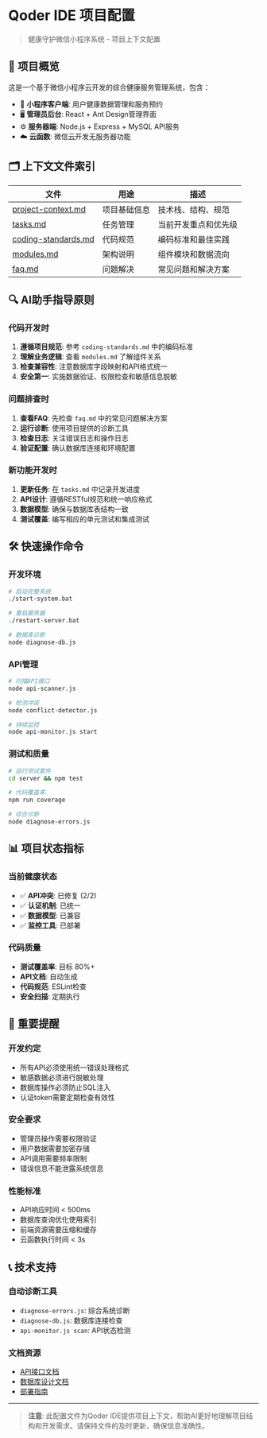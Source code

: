 # Qoder IDE 项目配置

> 健康守护微信小程序系统 - 项目上下文配置

## 🎯 项目概览

这是一个基于微信小程序云开发的综合健康服务管理系统，包含：
- 📱 **小程序客户端**: 用户健康数据管理和服务预约
- 🖥️ **管理员后台**: React + Ant Design管理界面  
- ⚙️ **服务器端**: Node.js + Express + MySQL API服务
- ☁️ **云函数**: 微信云开发无服务器功能

## 🗂️ 上下文文件索引

| 文件 | 用途 | 描述 |
|------|------|------|
| [project-context.md](./.qoder/project-context.md) | 项目基础信息 | 技术栈、结构、规范 |
| [tasks.md](./.qoder/tasks.md) | 任务管理 | 当前开发重点和优先级 |
| [coding-standards.md](./.qoder/coding-standards.md) | 代码规范 | 编码标准和最佳实践 |
| [modules.md](./.qoder/modules.md) | 架构说明 | 组件模块和数据流向 |
| [faq.md](./.qoder/faq.md) | 问题解决 | 常见问题和解决方案 |

## 🔍 AI助手指导原则

### 代码开发时
1. **遵循项目规范**: 参考 `coding-standards.md` 中的编码标准
2. **理解业务逻辑**: 查看 `modules.md` 了解组件关系
3. **检查兼容性**: 注意数据库字段映射和API格式统一
4. **安全第一**: 实施数据验证、权限检查和敏感信息脱敏

### 问题排查时
1. **查看FAQ**: 先检查 `faq.md` 中的常见问题解决方案
2. **运行诊断**: 使用项目提供的诊断工具
3. **检查日志**: 关注错误日志和操作日志
4. **验证配置**: 确认数据库连接和环境配置

### 新功能开发时  
1. **更新任务**: 在 `tasks.md` 中记录开发进度
2. **API设计**: 遵循RESTful规范和统一响应格式
3. **数据模型**: 确保与数据库表结构一致
4. **测试覆盖**: 编写相应的单元测试和集成测试

## 🛠️ 快速操作命令

### 开发环境
```bash
# 启动完整系统
./start-system.bat

# 重启服务器
./restart-server.bat

# 数据库诊断
node diagnose-db.js
```

### API管理
```bash
# 扫描API接口
node api-scanner.js

# 检测冲突
node conflict-detector.js

# 持续监控
node api-monitor.js start
```

### 测试和质量
```bash
# 运行测试套件
cd server && npm test

# 代码覆盖率
npm run coverage

# 综合诊断
node diagnose-errors.js
```

## 📊 项目状态指标

### 当前健康状态
- ✅ **API冲突**: 已修复 (2/2)
- ✅ **认证机制**: 已统一
- ✅ **数据模型**: 已兼容
- ✅ **监控工具**: 已部署

### 代码质量
- **测试覆盖率**: 目标 80%+
- **API文档**: 自动生成
- **代码规范**: ESLint检查
- **安全扫描**: 定期执行

## 🎯 重要提醒

### 开发约定
- 所有API必须使用统一错误处理格式
- 敏感数据必须进行脱敏处理
- 数据库操作必须防止SQL注入
- 认证token需要定期检查有效性

### 安全要求
- 管理员操作需要权限验证
- 用户数据需要加密存储
- API调用需要频率限制
- 错误信息不能泄露系统信息

### 性能标准
- API响应时间 < 500ms
- 数据库查询优化使用索引
- 前端资源需要压缩和缓存
- 云函数执行时间 < 3s

## 📞 技术支持

### 自动诊断工具
- `diagnose-errors.js`: 综合系统诊断
- `diagnose-db.js`: 数据库连接检查
- `api-monitor.js scan`: API状态检测

### 文档资源
- [API接口文档](./API接口文档.md)
- [数据库设计文档](./doc/数据库设计文档.md)
- [部署指南](./DEPLOYMENT_GUIDE.md)

---

> **注意**: 此配置文件为Qoder IDE提供项目上下文，帮助AI更好地理解项目结构和开发需求。请保持文件的及时更新，确保信息准确性。